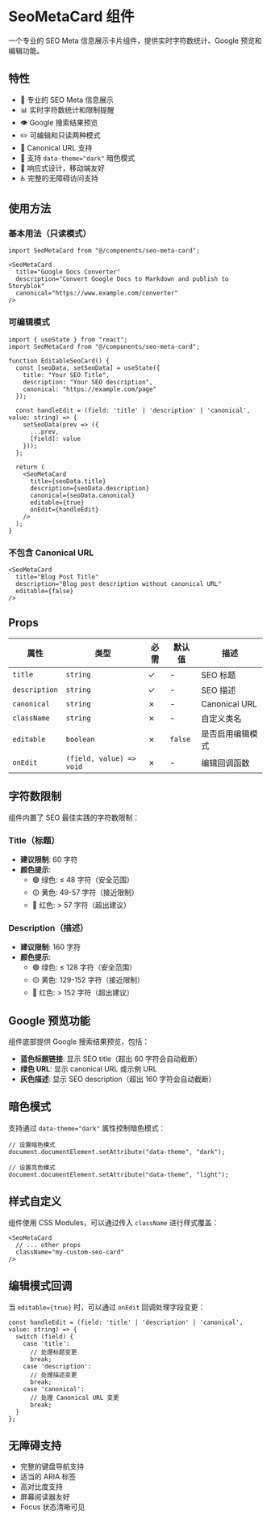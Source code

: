 # SeoMetaCard 组件

一个专业的 SEO Meta 信息展示卡片组件，提供实时字符数统计、Google 预览和编辑功能。

## 特性

- 🎯 专业的 SEO Meta 信息展示
- 📊 实时字符数统计和限制提醒
- 👁️ Google 搜索结果预览
- ✏️ 可编辑和只读两种模式
- 🔗 Canonical URL 支持
- 🎨 支持 `data-theme="dark"` 暗色模式
- 📱 响应式设计，移动端友好
- ♿ 完整的无障碍访问支持

## 使用方法

### 基本用法（只读模式）

```tsx
import SeoMetaCard from "@/components/seo-meta-card";

<SeoMetaCard
  title="Google Docs Converter"
  description="Convert Google Docs to Markdown and publish to Storyblok"
  canonical="https://www.example.com/converter"
/>
```

### 可编辑模式

```tsx
import { useState } from "react";
import SeoMetaCard from "@/components/seo-meta-card";

function EditableSeoCard() {
  const [seoData, setSeoData] = useState({
    title: "Your SEO Title",
    description: "Your SEO description",
    canonical: "https://example.com/page"
  });

  const handleEdit = (field: 'title' | 'description' | 'canonical', value: string) => {
    setSeoData(prev => ({
      ...prev,
      [field]: value
    }));
  };

  return (
    <SeoMetaCard
      title={seoData.title}
      description={seoData.description}
      canonical={seoData.canonical}
      editable={true}
      onEdit={handleEdit}
    />
  );
}
```

### 不包含 Canonical URL

```tsx
<SeoMetaCard
  title="Blog Post Title"
  description="Blog post description without canonical URL"
  editable={false}
/>
```

## Props

| 属性 | 类型 | 必需 | 默认值 | 描述 |
|------|------|------|--------|------|
| `title` | `string` | ✓ | - | SEO 标题 |
| `description` | `string` | ✓ | - | SEO 描述 |
| `canonical` | `string` | ✗ | - | Canonical URL |
| `className` | `string` | ✗ | - | 自定义类名 |
| `editable` | `boolean` | ✗ | `false` | 是否启用编辑模式 |
| `onEdit` | `(field, value) => void` | ✗ | - | 编辑回调函数 |

## 字符数限制

组件内置了 SEO 最佳实践的字符数限制：

### Title（标题）
- **建议限制**: 60 字符
- **颜色提示**:
  - 🟢 绿色: ≤ 48 字符（安全范围）
  - 🟡 黄色: 49-57 字符（接近限制）
  - 🔴 红色: > 57 字符（超出建议）

### Description（描述）
- **建议限制**: 160 字符
- **颜色提示**:
  - 🟢 绿色: ≤ 128 字符（安全范围）
  - 🟡 黄色: 129-152 字符（接近限制）
  - 🔴 红色: > 152 字符（超出建议）

## Google 预览功能

组件底部提供 Google 搜索结果预览，包括：
- **蓝色标题链接**: 显示 SEO title（超出 60 字符会自动截断）
- **绿色 URL**: 显示 canonical URL 或示例 URL
- **灰色描述**: 显示 SEO description（超出 160 字符会自动截断）

## 暗色模式

支持通过 `data-theme="dark"` 属性控制暗色模式：

```tsx
// 设置暗色模式
document.documentElement.setAttribute("data-theme", "dark");

// 设置亮色模式
document.documentElement.setAttribute("data-theme", "light");
```

## 样式自定义

组件使用 CSS Modules，可以通过传入 `className` 进行样式覆盖：

```tsx
<SeoMetaCard
  // ... other props
  className="my-custom-seo-card"
/>
```

## 编辑模式回调

当 `editable={true}` 时，可以通过 `onEdit` 回调处理字段变更：

```tsx
const handleEdit = (field: 'title' | 'description' | 'canonical', value: string) => {
  switch (field) {
    case 'title':
      // 处理标题变更
      break;
    case 'description':
      // 处理描述变更
      break;
    case 'canonical':
      // 处理 Canonical URL 变更
      break;
  }
};
```

## 无障碍支持

- 完整的键盘导航支持
- 适当的 ARIA 标签
- 高对比度支持
- 屏幕阅读器友好
- Focus 状态清晰可见
